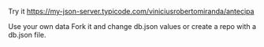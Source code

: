 Try it
https://my-json-server.typicode.com/viniciusrobertomiranda/antecipa

Use your own data
Fork it and change db.json values or create a repo with a db.json file.
